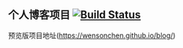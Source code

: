 ## 个人博客项目 [![Build Status](https://travis-ci.org/wensonchen/blog.svg?branch=master)](https://travis-ci.org/wensonchen/blog)

预览版项目地址(https://wensonchen.github.io/blog/)
